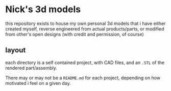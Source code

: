 # Nick's 3d models

this repository exists to house my own personal 3d models that i have either created myself, reverse engineered from actual products/parts, or modified from other's open designs (with credit and permission, of course)

## layout

each directory is a self contained project, with CAD files, and an `.STL` of the rendered part/assembly.

There may or may not be a `README.md` for each project, depending on how motivated i feel on a given day.
